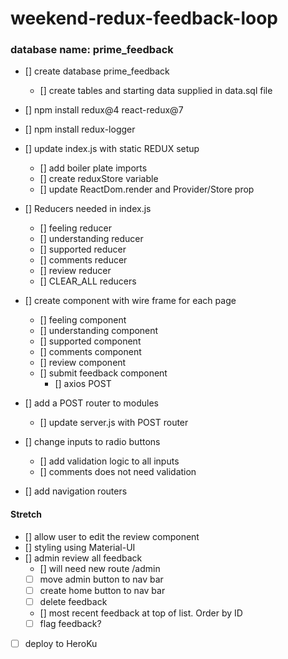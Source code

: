 # weekend-redux-feedback-loop

### database name: prime_feedback

- [] create database prime_feedback
    - [] create tables and starting data supplied in data.sql file

- [] npm install redux@4 react-redux@7
- [] npm install redux-logger

- [] update index.js with static REDUX setup
    - [] add boiler plate imports
    - [] create reduxStore variable
    - [] update ReactDom.render and Provider/Store prop

- [] Reducers needed in index.js
    - [] feeling reducer
    - [] understanding reducer
    - [] supported reducer
    - [] comments reducer
    - [] review reducer
    - [] CLEAR_ALL reducers

- [] create component with wire frame for each page
    - [] feeling component
    - [] understanding component
    - [] supported component
    - [] comments component
    - [] review component
    - [] submit feedback component
        - [] axios POST

- [] add a POST router to modules
    - [] update server.js with POST router

- [] change inputs to radio buttons
    - [] add validation logic to all inputs
    - [] comments does not need validation

- [] add navigation routers


#### Stretch

- [] allow user to edit the review component
- [] styling using Material-UI
- [] admin review all feedback
    - [] will need new route /admin
    - [ ] move admin button to nav bar
    - [ ] create home button to nav bar
    - [ ] delete feedback
    - [] most recent feedback at top of list. Order by ID
    - [ ] flag feedback?

- [ ] deploy to HeroKu